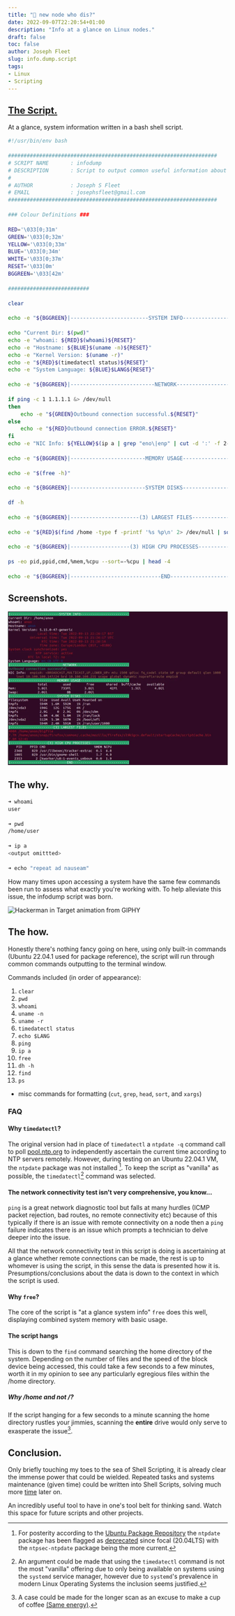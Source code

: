 ```yaml
---
title: "👀 new node who dis?"
date: 2022-09-07T22:20:54+01:00
description: "Info at a glance on Linux nodes."
draft: false
toc: false
author: Joseph Fleet
slug: info.dump.script
tags:
- Linux
- Scripting
---
```


## [The Script.](https://gist.github.com/wizardfree/52ca731bbe1a97a8c1184b0a1ef95c7b)

At a glance, system information written in a bash shell script.

```bash {linenos=table}
#!/usr/bin/env bash

###################################################################
# SCRIPT NAME       : infodump
# DESCRIPTION       : Script to output common useful information about a System Node.
# 
# AUTHOR            : Joseph S Fleet
# EMAIL             : josephsfleet@gmail.com
###################################################################

### Colour Definitions ###

RED='\033[0;31m'
GREEN='\033[0;32m'
YELLOW='\033[0;33m'
BLUE='\033[0;34m'
WHITE='\033[0;37m'
RESET='\033[0m'
BGGREEN='\033[42m'

##########################

clear

echo -e "${BGGREEN}|-------------------------SYSTEM INFO------------------------|${RESET}"

echo "Current Dir: $(pwd)"
echo -e "whoami: ${RED}$(whoami)${RESET}"
echo -e "Hostname: ${BLUE}$(uname -n)${RESET}"
echo -e "Kernel Version: $(uname -r)"
echo -e "${RED}$(timedatectl status)${RESET}"
echo -e "System Language: ${BLUE}$LANG${RESET}"

echo -e "${BGGREEN}|---------------------------NETWORK--------------------------|${RESET}"

if ping -c 1 1.1.1.1 &> /dev/null
then
    echo -e "${GREEN}Outbound connection successful.${RESET}"
else
    echo -e "${RED}Outbound connection ERROR.${RESET}" 
fi
echo -e "NIC Info: ${YELLOW}$(ip a | grep "eno\|enp" | cut -d ':' -f 2-3)${RESET}"

echo -e "${BGGREEN}|------------------------MEMORY USAGE------------------------|${RESET}"

echo -e "$(free -h)"

echo -e "${BGGREEN}|------------------------SYSTEM DISKS------------------------|${RESET}"

df -h

echo -e "${BGGREEN}|----------------------(3) LARGEST FILES---------------------|${RESET}"

echo -e "${RED}$(find /home -type f -printf '%s %p\n' 2> /dev/null | sort -nr | head -3 | xargs ls -lh 2> /dev/null | cut -d ' ' -f 5,9)${RESET}"

echo -e "${BGGREEN}|-------------------(3) HIGH CPU PROCESSES-------------------|${RESET}"

ps -eo pid,ppid,cmd,%mem,%cpu --sort=-%cpu | head -4

echo -e "${BGGREEN}|-----------------------------END----------------------------|${RESET}"
```

## Screenshots.
![hello](dump_scrot.webp)

## The why.
```bash {linenos=table}
➜ whoami
user

➜ pwd              
/home/user

➜ ip a
<output omittted>

➜ echo "repeat ad nauseam"
```
How many times upon accessing a system have the same few commands been run to assess what exactly you're working with. To help alleviate this issue, the infodump script was born.

![Hackerman in Target animation from GIPHY](/img/hacker.webp "gif")

## The how.
Honestly there's nothing fancy going on here, using only built-in commands (Ubuntu 22.04.1 used for package reference), the script will run through common commands outputting to the terminal window.

Commands included (in order of appearance):
1. `clear`
2. `pwd`
3. `whoami`
4. `uname -n`
5. `uname -r`
6. `timedatectl status`
7. `echo $LANG`
8. `ping`
9. `ip a`
10. `free`
11. `dh -h`
12. `find`
13. `ps`
+ misc commands for formatting (`cut`, `grep`, `head`, `sort`, and `xargs`)

### FAQ
#### Why `timedatectl`?
The original version had in place of `timedatectl` a `ntpdate -q` command call to poll [pool.ntp.org](https://pool.ntp.org) to independently ascertain the current time according to NTP servers remotely. However, during testing on an Ubuntu 22.04.1 VM, the `ntpdate` package was not installed [^1]. To keep the script as "vanilla" as possible, the `timedatectl`[^2] command was selected.
#### The network connectivity test isn't very comprehensive, you know...
`ping` is a great network diagnostic tool but falls at many hurdles (ICMP packet rejection, bad routes, no remote connectivity etc) because of this typically if there is an issue with remote connectivity on a node then a `ping` failure indicates there is an issue which prompts a technician to delve deeper into the issue.

All that the network connectivity test in this script is doing is ascertaining at a glance whether remote connections can be made, the rest is up to whomever is using the script, in this sense the data is presented how it is. Presumptions/conclusions about the data is down to the context in which the script is used.
#### Why `free`?
The core of the script is "at a glance system info" `free` does this well, displaying combined system memory with basic usage.
#### The script hangs
This is down to the `find` command searching the home directory of the system. Depending on the number of files and the speed of the block device being accessed, this could take a few seconds to a few minutes, worth it in my opinion to see any particularly egregious files within the /home directory.
##### Why /home and not /?
If the script hanging for a few seconds to a minute scanning the home directory rustles your jimmies, scanning the **entire** drive would only serve to exasperate the issue[^3].

## Conclusion.
Only briefly touching my toes to the sea of Shell Scripting, it is already clear the immense power that could be wielded. Repeated tasks and systems maintenance (given time) could be written into Shell Scripts, solving much more [time](https://xkcd.com/1205/) later on.

An incredibly useful tool to have in one's tool belt for thinking sand. Watch this space for future scripts and other projects.

[^1]: For posterity according to the [Ubuntu Package Repository](https://packages.ubuntu.com/) the `ntpdate` package has been flagged as [deprecated](https://packages.ubuntu.com/search?keywords=ntpdate#:~:text=focal%20(20.04LTS)%20(net)%3A%20client%20for%20setting%20system%20time%20from%20NTP%20servers%20(deprecated)%20%5Buniverse%5D) since focal (20.04LTS) with the `ntpsec-ntpdate` package being the more current.

[^2]: An argument could be made that using the `timedatectl` command is not the most "vanilla" offering due to only being available on systems using the `systemd` service manager, however due to `systemd`'s prevalence in modern Linux Operating Systems the inclusion seems justified.

[^3]: A case could be made for the longer scan as an excuse to make a cup of coffee [(Same energy)](https://xkcd.com/303/).